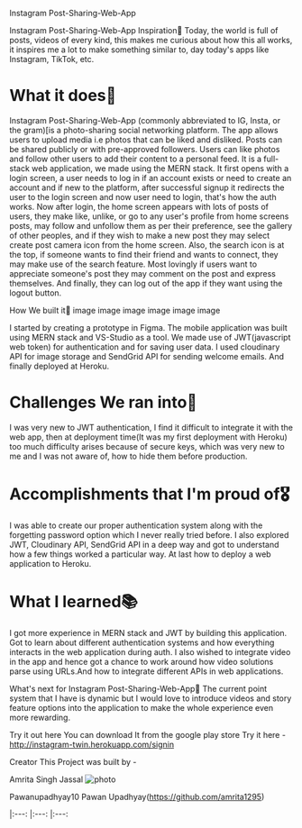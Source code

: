 Instagram Post-Sharing-Web-App


Instagram Post-Sharing-Web-App
Inspiration🌠
Today, the world is full of posts, videos of every kind, this makes me curious about how this all works, it inspires me a lot to make something similar to, day today's apps like Instagram, TikTok, etc.

# What it does🚀
Instagram Post-Sharing-Web-App (commonly abbreviated to IG, Insta, or the gram)[is a photo-sharing social networking platform. The app allows users to upload media i.e photos that can be liked and disliked. Posts can be shared publicly or with pre-approved followers. Users can like photos and follow other users to add their content to a personal feed. It is a full-stack web application, we made using the MERN stack. It first opens with a login screen, a user needs to log in if an account exists or need to create an account and if new to the platform, after successful signup it redirects the user to the login screen and now user need to login, that's how the auth works. Now after login, the home screen appears with lots of posts of users, they make like, unlike, or go to any user's profile from home screens posts, may follow and unfollow them as per their preference, see the gallery of other peoples, and if they wish to make a new post they may select create post camera icon from the home screen. Also, the search icon is at the top, if someone wants to find their friend and wants to connect, they may make use of the search feature. Most lovingly if users want to appreciate someone's post they may comment on the post and express themselves. And finally, they can log out of the app if they want using the logout button.

How We built it🔨
image image image image image image

I started by creating a prototype in Figma. The mobile application was built using MERN stack and VS-Studio as a tool. We made use of JWT(javascript web token) for authentication and for saving user data. I used cloudinary API for image storage and SendGrid API for sending welcome emails. And finally deployed at Heroku.

# Challenges We ran into🔴
I was very new to JWT authentication, I find it difficult to integrate it with the web app, then at deployment time(It was my first deployment with Heroku) too much difficulty arises because of secure keys, which was very new to me and I was not aware of, how to hide them before production.

# Accomplishments that I'm proud of🎖
I was able to create our proper authentication system along with the forgetting password option which I never really tried before. I also explored JWT, Cloudinary API, SendGrid API in a deep way and got to understand how a few things worked a particular way. At last how to deploy a web application to Heroku.

# What I learned📚
I got more experience in MERN stack and JWT by building this application. Got to learn about different authentication systems and how everything interacts in the web application during auth. I also wished to integrate video in the app and hence got a chance to work around how video solutions parse using URLs.And how to integrate different APIs in web applications.

What's next for Instagram Post-Sharing-Web-App🎉
The current point system that I have is dynamic but I would love to introduce videos and story feature options into the application to make the whole experience even more rewarding.

Try it out here
You can download It from the google play store
Try it here - http://instagram-twin.herokuapp.com/signin

Creator
This Project was built by -

Amrita Singh Jassal
![photo](https://user-images.githubusercontent.com/56605853/155549847-3cbd78ef-2927-4db3-ac63-d586afa23735.jpeg=250x250)



Pawanupadhyay10
Pawan Upadhyay(https://github.com/amrita1295)

|:---: |:---: |:---:
